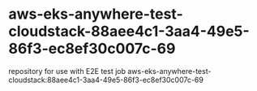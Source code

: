 # aws-eks-anywhere-test-cloudstack-88aee4c1-3aa4-49e5-86f3-ec8ef30c007c-69
repository for use with E2E test job aws-eks-anywhere-test-cloudstack:88aee4c1-3aa4-49e5-86f3-ec8ef30c007c-69
